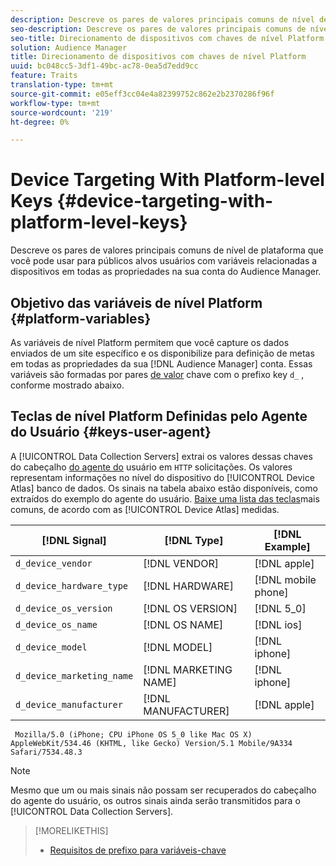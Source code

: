 ```yaml
---
description: Descreve os pares de valores principais comuns de nível de plataforma que você pode usar para públicos alvos usuários com variáveis relacionadas a dispositivos em todas as propriedades na sua conta do Audience Manager.
seo-description: Descreve os pares de valores principais comuns de nível de plataforma que você pode usar para públicos alvos usuários com variáveis relacionadas a dispositivos em todas as propriedades na sua conta do Audience Manager.
seo-title: Direcionamento de dispositivos com chaves de nível Platform
solution: Audience Manager
title: Direcionamento de dispositivos com chaves de nível Platform
uuid: bc048cc5-3df1-49bc-ac78-0ea5d7edd9cc
feature: Traits
translation-type: tm+mt
source-git-commit: e05eff3cc04e4a82399752c862e2b2370286f96f
workflow-type: tm+mt
source-wordcount: '219'
ht-degree: 0%

---
```



# Device Targeting With Platform-level Keys {#device-targeting-with-platform-level-keys}

Descreve os pares de valores principais comuns de nível de plataforma que você pode usar para públicos alvos usuários com variáveis relacionadas a dispositivos em todas as propriedades na sua conta do Audience Manager.

## Objetivo das variáveis de nível Platform {#platform-variables}

<!-- c_tb_device_targeting.xml -->

As variáveis de nível Platform permitem que você capture os dados enviados de um site específico e os disponibilize para definição de metas em todas as propriedades da sua [!DNL Audience Manager] conta. Essas variáveis são formadas por pares [de valor](../../reference/key-value-pairs-explained.md) chave com o prefixo key `d_` , conforme mostrado abaixo.

## Teclas de nível Platform Definidas pelo Agente do Usuário {#keys-user-agent}

A [!UICONTROL Data Collection Servers] extrai os valores dessas chaves do cabeçalho [do agente do](https://www.w3.org/Protocols/rfc2616/rfc2616-sec14.html#sec14.43) usuário em `HTTP` solicitações. Os valores representam informações no nível do dispositivo do [!UICONTROL Device Atlas] banco de dados. Os sinais na tabela abaixo estão disponíveis, como extraídos do exemplo do agente do usuário. [Baixe uma lista das teclas](assets/device_keys.csv)mais comuns, de acordo com as [!UICONTROL Device Atlas] medidas.

| [!DNL Signal] | [!DNL Type] | [!DNL Example] |
|---|---|---|
| `d_device_vendor` | [!DNL VENDOR] | [!DNL apple] |
| `d_device_hardware_type` | [!DNL HARDWARE] | [!DNL mobile phone] |
| `d_device_os_version` | [!DNL OS VERSION] | [!DNL 5_0] |
| `d_device_os_name` | [!DNL OS NAME] | [!DNL ios] |
| `d_device_model` | [!DNL MODEL] | [!DNL iphone] |
| `d_device_marketing_name` | [!DNL MARKETING NAME] | [!DNL iphone] |
| `d_device_manufacturer` | [!DNL MANUFACTURER] | [!DNL apple] |

```
 Mozilla/5.0 (iPhone; CPU iPhone OS 5_0 like Mac OS X) AppleWebKit/534.46 (KHTML, like Gecko) Version/5.1 Mobile/9A334 Safari/7534.48.3
```

>[!NOTE]
>
>Mesmo que um ou mais sinais não possam ser recuperados do cabeçalho do agente do usuário, os outros sinais ainda serão transmitidos para o [!UICONTROL Data Collection Servers].

>[!MORELIKETHIS]
>
>* [Requisitos de prefixo para variáveis-chave](../../features/traits/trait-variable-prefixes.md)

